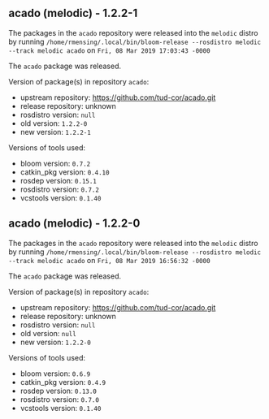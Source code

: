 ## acado (melodic) - 1.2.2-1

The packages in the `acado` repository were released into the `melodic` distro by running `/home/rmensing/.local/bin/bloom-release --rosdistro melodic --track melodic acado` on `Fri, 08 Mar 2019 17:03:43 -0000`

The `acado` package was released.

Version of package(s) in repository `acado`:

- upstream repository: https://github.com/tud-cor/acado.git
- release repository: unknown
- rosdistro version: `null`
- old version: `1.2.2-0`
- new version: `1.2.2-1`

Versions of tools used:

- bloom version: `0.7.2`
- catkin_pkg version: `0.4.10`
- rosdep version: `0.15.1`
- rosdistro version: `0.7.2`
- vcstools version: `0.1.40`


## acado (melodic) - 1.2.2-0

The packages in the `acado` repository were released into the `melodic` distro by running `/home/rmensing/.local/bin/bloom-release --rosdistro melodic --track melodic acado` on `Fri, 08 Mar 2019 16:56:32 -0000`

The `acado` package was released.

Version of package(s) in repository `acado`:

- upstream repository: https://github.com/tud-cor/acado.git
- release repository: unknown
- rosdistro version: `null`
- old version: `null`
- new version: `1.2.2-0`

Versions of tools used:

- bloom version: `0.6.9`
- catkin_pkg version: `0.4.9`
- rosdep version: `0.13.0`
- rosdistro version: `0.7.0`
- vcstools version: `0.1.40`


